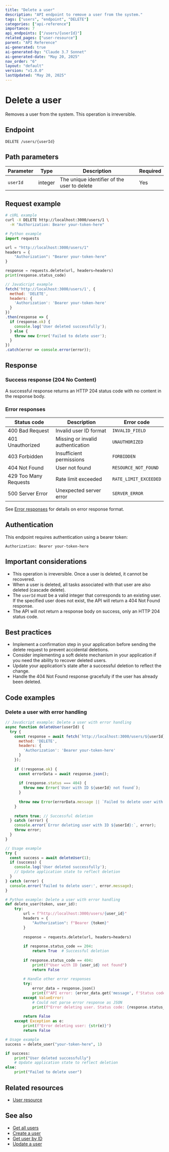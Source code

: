 ```yaml
---
title: "Delete a user"
description: "API endpoint to remove a user from the system."
tags: ["users", "endpoint", "DELETE"]
categories: ["api-reference"]
importance: 7
api_endpoints: ["/users/{userId}"]
related_pages: ["user-resource"]
parent: "API Reference" 
ai-generated: true
ai-generated-by: "Claude 3.7 Sonnet"
ai-generated-date: "May 20, 2025"
nav_order: "6"
layout: "default"
version: "v1.0.0"
lastUpdated: "May 20, 2025"
---
```


# Delete a user

Removes a user from the system. This operation is irreversible.

## Endpoint

```
DELETE /users/{userId}
```

## Path parameters

| Parameter | Type | Description | Required |
|-----------|------|-------------|----------|
| `userId` | integer | The unique identifier of the user to delete | Yes |

## Request example

```bash
# cURL example
curl -X DELETE http://localhost:3000/users/1 \
  -H "Authorization: Bearer your-token-here"
```

```python
# Python example
import requests

url = "http://localhost:3000/users/1"
headers = {
    "Authorization": "Bearer your-token-here"
}

response = requests.delete(url, headers=headers)
print(response.status_code)
```

```javascript
// JavaScript example
fetch('http://localhost:3000/users/1', {
  method: 'DELETE',
  headers: {
    'Authorization': 'Bearer your-token-here'
  }
})
.then(response => {
  if (response.ok) {
    console.log('User deleted successfully');
  } else {
    throw new Error('Failed to delete user');
  }
})
.catch(error => console.error(error));
```

## Response

### Success response (204 No Content)

A successful response returns an HTTP 204 status code with no content in the response body.

### Error responses

| Status code | Description | Error code |
|-------------|-------------|------------|
| 400 Bad Request | Invalid user ID format | `INVALID_FIELD` |
| 401 Unauthorized | Missing or invalid authentication | `UNAUTHORIZED` |
| 403 Forbidden | Insufficient permissions | `FORBIDDEN` |
| 404 Not Found | User not found | `RESOURCE_NOT_FOUND` |
| 429 Too Many Requests | Rate limit exceeded | `RATE_LIMIT_EXCEEDED` |
| 500 Server Error | Unexpected server error | `SERVER_ERROR` |

See [Error responses](error-responses.md) for details on error response format.

## Authentication

This endpoint requires authentication using a bearer token:

```
Authorization: Bearer your-token-here
```

## Important considerations

- This operation is irreversible. Once a user is deleted, it cannot be recovered.
- When a user is deleted, all tasks associated with that user are also deleted (cascade delete).
- The `userId` must be a valid integer that corresponds to an existing user. If the specified user does not exist, the API will return a 404 Not Found response.
- The API will not return a response body on success, only an HTTP 204 status code.

## Best practices

- Implement a confirmation step in your application before sending the delete request to prevent accidental deletions.
- Consider implementing a soft delete mechanism in your application if you need the ability to recover deleted users.
- Update your application's state after a successful deletion to reflect the change.
- Handle the 404 Not Found response gracefully if the user has already been deleted.

## Code examples

### Delete a user with error handling

```javascript
// JavaScript example: Delete a user with error handling
async function deleteUser(userId) {
  try {
    const response = await fetch(`http://localhost:3000/users/${userId}`, {
      method: 'DELETE',
      headers: {
        'Authorization': 'Bearer your-token-here'
      }
    });
    
    if (!response.ok) {
      const errorData = await response.json();
      
      if (response.status === 404) {
        throw new Error(`User with ID ${userId} not found`);
      }
      
      throw new Error(errorData.message || `Failed to delete user with ID ${userId}`);
    }
    
    return true; // Successful deletion
  } catch (error) {
    console.error(`Error deleting user with ID ${userId}:`, error);
    throw error;
  }
}

// Usage example
try {
  const success = await deleteUser(1);
  if (success) {
    console.log('User deleted successfully');
    // Update application state to reflect deletion
  }
} catch (error) {
  console.error('Failed to delete user:', error.message);
}
```

```python
# Python example: Delete a user with error handling
def delete_user(token, user_id):
    try:
        url = f"http://localhost:3000/users/{user_id}"
        headers = {
            "Authorization": f"Bearer {token}"
        }
        
        response = requests.delete(url, headers=headers)
        
        if response.status_code == 204:
            return True  # Successful deletion
        
        if response.status_code == 404:
            print(f"User with ID {user_id} not found")
            return False
            
        # Handle other error responses
        try:
            error_data = response.json()
            print(f"API error: {error_data.get('message', f'Status code: {response.status_code}')}")
        except ValueError:
            # Could not parse error response as JSON
            print(f"Error deleting user. Status code: {response.status_code}")
        
        return False
    except Exception as e:
        print(f"Error deleting user: {str(e)}")
        return False

# Usage example
success = delete_user("your-token-here", 1)

if success:
    print("User deleted successfully")
    # Update application state to reflect deletion
else:
    print("Failed to delete user")
```

## Related resources

- [User resource](../resources/user-resource.md)

## See also

- [Get all users](get-all-users.md)
- [Create a user](create-user.md)
- [Get user by ID](get-user-by-id.md)
- [Update a user](update-user.md)


